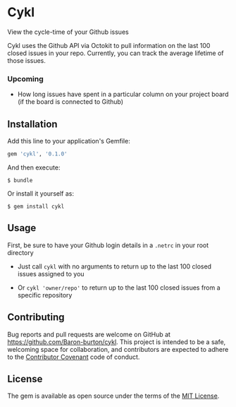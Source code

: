 # Cykl

View the cycle-time of your Github issues

Cykl uses the Github API via Octokit to pull information on the last 100 closed
issues in your repo. Currently, you can track the average lifetime of those issues.

### Upcoming

- How long issues have spent in a particular column on your project
board (if the board is connected to Github)

## Installation

Add this line to your application's Gemfile:

```ruby
gem 'cykl', '0.1.0'
```

And then execute:

    $ bundle

Or install it yourself as:

    $ gem install cykl

## Usage

First, be sure to have your Github login details in a `.netrc` in your root directory

- Just call `cykl` with no arguments to return up to the last 100
 closed issues assigned to you

- Or `cykl 'owner/repo'` to return up to the last 100 closed issues
 from a specific repository


## Contributing

Bug reports and pull requests are welcome on GitHub at https://github.com/Baron-burton/cykl. This project is intended to be a safe, welcoming space for collaboration, and contributors are expected to adhere to the [Contributor Covenant](http://contributor-covenant.org) code of conduct.

## License

The gem is available as open source under the terms of the [MIT License](http://opensource.org/licenses/MIT).

